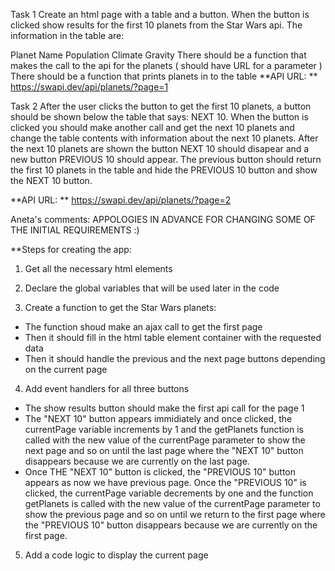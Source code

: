 Task 1
Create an html page with a table and a button. When the button is clicked show results for the first 10 planets from the Star Wars api. The information in the table are:

Planet Name
Population
Climate
Gravity
There should be a function that makes the call to the api for the planets ( should have URL for a parameter ) There should be a function that prints planets in to the table **API URL: ** https://swapi.dev/api/planets/?page=1

Task 2
After the user clicks the button to get the first 10 planets, a button should be shown below the table that says: NEXT 10. When the button is clicked you should make another call and get the next 10 planets and change the table contents with information about the next 10 planets. After the next 10 planets are shown the button NEXT 10 should disapear and a new button PREVIOUS 10 should appear. The previous button should return the first 10 planets in the table and hide the PREVIOUS 10 button and show the NEXT 10 button.

**API URL: ** https://swapi.dev/api/planets/?page=2


Aneta's comments: 
APPOLOGIES IN ADVANCE FOR CHANGING SOME OF THE INITIAL REQUIREMENTS :)

**Steps for creating the app:

1. Get all the necessary html elements 

2. Declare the global variables that will be used later in the code

3. Create a function to get the Star Wars planets:
- The function shoud make an ajax call to get the first page 
- Then it should fill in the html table element container with the requested data
- Then it should handle the previous and the next page buttons depending on the current page

4. Add event handlers for all three buttons 
- The show results button should make the first api call for the page 1
- The "NEXT 10" button appears immidiately and once clicked, the currentPage variable increments by 1 and the getPlanets function is called with the new value of the currentPage parameter to show the next page and so on until the last page where the "NEXT 10" button disappears because we are currently on the last page.
- Once THE "NEXT 10" button is clicked, the "PREVIOUS 10" button appears as now we have previous page. Once the "PREVIOUS 10" is clicked, the currentPage variable decrements by one and the function getPlanets is called with the new value of the currentPage parameter to show the previous page and so on until we return to the first page where the "PREVIOUS 10" button disappears because we are currently on the first page.

5. Add a code logic to display the current page



